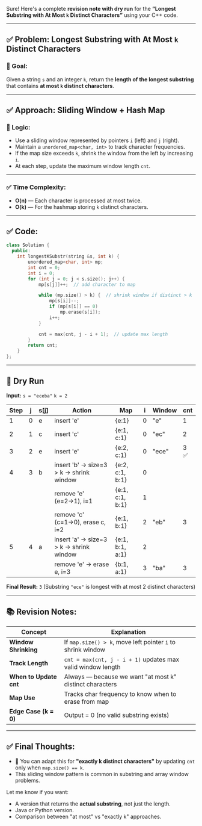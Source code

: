 Sure! Here's a complete **revision note with dry run** for the **“Longest Substring with At Most `k` Distinct Characters”** using your C++ code.

---

## ✅ Problem: Longest Substring with **At Most `k` Distinct Characters**

### 🎯 Goal:

Given a string `s` and an integer `k`, return the **length of the longest substring** that contains **at most `k` distinct characters**.

---

## ✅ Approach: **Sliding Window + Hash Map**

### 🔧 Logic:

* Use a sliding window represented by pointers `i` (left) and `j` (right).
* Maintain a `unordered_map<char, int>` to track character frequencies.
* If the map size exceeds `k`, shrink the window from the left by increasing `i`.
* At each step, update the maximum window length `cnt`.

---

### ✅ Time Complexity:

* **O(n)** — Each character is processed at most twice.
* **O(k)** — For the hashmap storing `k` distinct characters.

---

## ✅ Code:

```cpp
class Solution {
  public:
    int longestKSubstr(string &s, int k) {
        unordered_map<char, int> mp;
        int cnt = 0;
        int i = 0;
        for (int j = 0; j < s.size(); j++) {
            mp[s[j]]++;  // add character to map

            while (mp.size() > k) {  // shrink window if distinct > k
                mp[s[i]]--;
                if (mp[s[i]] == 0)
                    mp.erase(s[i]);
                i++;
            }

            cnt = max(cnt, j - i + 1);  // update max length
        }
        return cnt;
    }
};
```

---

## 🧪 Dry Run

**Input:**
`s = "eceba"`
`k = 2`

| Step | j | s\[j] | Action                                  | Map             | i | Window | cnt |
| ---- | - | ----- | --------------------------------------- | --------------- | - | ------ | --- |
| 1    | 0 | e     | insert 'e'                              | {e:1}           | 0 | "e"    | 1   |
| 2    | 1 | c     | insert 'c'                              | {e:1, c:1}      | 0 | "ec"   | 2   |
| 3    | 2 | e     | insert 'e'                              | {e:2, c:1}      | 0 | "ece"  | 3 ✅ |
| 4    | 3 | b     | insert 'b' → size=3 > k → shrink window | {e:2, c:1, b:1} | 0 |        |     |
|      |   |       | remove 'e' (e=2→1), i=1                 | {e:1, c:1, b:1} | 1 |        |     |
|      |   |       | remove 'c' (c=1→0), erase c, i=2        | {e:1, b:1}      | 2 | "eb"   | 3   |
| 5    | 4 | a     | insert 'a' → size=3 > k → shrink window | {e:1, b:1, a:1} | 2 |        |     |
|      |   |       | remove 'e' → erase e, i=3               | {b:1, a:1}      | 3 | "ba"   | 3   |

**Final Result:** `3`
(Substring `"ece"` is longest with at most 2 distinct characters)

---

## 📚 Revision Notes:

| Concept                | Explanation                                                 |
| ---------------------- | ----------------------------------------------------------- |
| **Window Shrinking**   | If `map.size() > k`, move left pointer `i` to shrink window |
| **Track Length**       | `cnt = max(cnt, j - i + 1)` updates max valid window length |
| **When to Update cnt** | Always — because we want "at most k" distinct characters    |
| **Map Use**            | Tracks char frequency to know when to erase from map        |
| **Edge Case (k = 0)**  | Output = 0 (no valid substring exists)                      |

---

## ✅ Final Thoughts:

* 🔄 You can adapt this for **"exactly k distinct characters"** by updating `cnt` only when `map.size() == k`.
* This sliding window pattern is common in substring and array window problems.

Let me know if you want:

* A version that returns the **actual substring**, not just the length.
* Java or Python version.
* Comparison between "at most" vs "exactly k" approaches.
